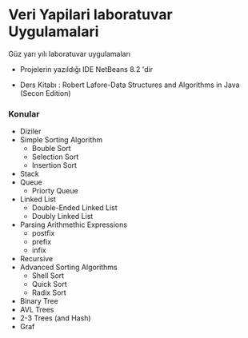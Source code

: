# Veri Yapilari laboratuvar Uygulamalari

Güz yarı yılı laboratuvar uygulamaları 


* Projelerin yazıldığı IDE NetBeans 8.2 'dir

* Ders Kitabı : Robert Lafore-Data Structures and Algorithms in Java (Secon Edition)

### Konular

* Diziler
* Simple Sorting Algorithm
  - Bouble Sort
  - Selection Sort
  - Insertion Sort
* Stack
* Queue
  - Priorty Queue
* Linked List
  - Double-Ended Linked List
  - Doubly Linked List
* Parsing Arithmethic Expressions
  - postfix
  - prefix
  - infix
* Recursive
* Advanced Sorting Algorithms
  - Shell Sort
  - Quick Sort
  - Radix Sort
* Binary Tree
* AVL Trees
* 2-3 Trees (and Hash)
* Graf
